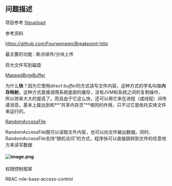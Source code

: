 ## 问题描述

项目参考
[fileupload](https://github.com/liuqinghang/fileupload)

 参考资料

https://github.com/Fourwenwen/Breakpoint-http

最主要的功能 :  断点续传/分块上传

将大文件写到磁盘

[MappedByteBuffer](https://www.cnblogs.com/ironPhoenix/p/4204472.html)

为什么**快**？因为它使用*direct buffer*的方式读写文件内容，这种方式的学名叫做**内存映射**。这种方式直接调用系统底层的缓存，没有JVM和系统之间的复制操作，所以效率大大的提高了。而且由于它这么快，还可以用它来在进程（或线程）间传递消息，基本上能达到和**“共享内存页”**相同的作用，只不过它是依托实体文件来运行的。



[RandomAccessFile](https://www.jianshu.com/p/360e37539266)

RandomAccessFile既可以读取文件内容，也可以向文件输出数据。同时，RandomAccessFile支持“随机访问”的方式，程序快可以直接跳转到文件的任意地方来读写数据



#### ![image.png](https://p6-juejin.byteimg.com/tos-cn-i-k3u1fbpfcp/8c2aa6e075f143ff89da0f049d07990d~tplv-k3u1fbpfcp-zoom-in-crop-mark:3024:0:0:0.awebp?)



权限控制框架

RBAC role-base-access-control
